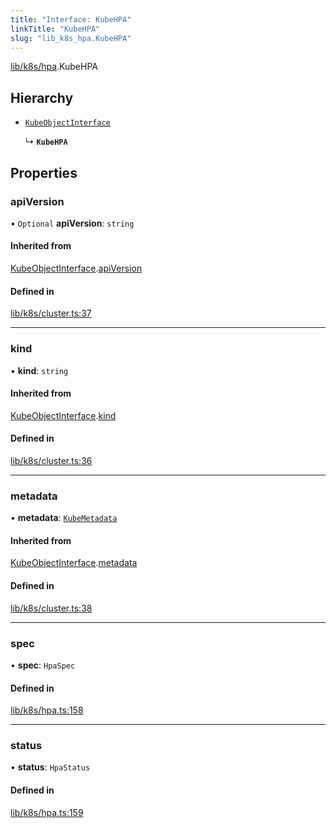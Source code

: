 ```yaml
---
title: "Interface: KubeHPA"
linkTitle: "KubeHPA"
slug: "lib_k8s_hpa.KubeHPA"
---
```


[lib/k8s/hpa](../modules/lib_k8s_hpa.md).KubeHPA

## Hierarchy

- [`KubeObjectInterface`](lib_k8s_cluster.KubeObjectInterface.md)

  ↳ **`KubeHPA`**

## Properties

### apiVersion

• `Optional` **apiVersion**: `string`

#### Inherited from

[KubeObjectInterface](lib_k8s_cluster.KubeObjectInterface.md).[apiVersion](lib_k8s_cluster.KubeObjectInterface.md#apiversion)

#### Defined in

[lib/k8s/cluster.ts:37](https://github.com/headlamp-k8s/headlamp/blob/1093c364/frontend/src/lib/k8s/cluster.ts#L37)

___

### kind

• **kind**: `string`

#### Inherited from

[KubeObjectInterface](lib_k8s_cluster.KubeObjectInterface.md).[kind](lib_k8s_cluster.KubeObjectInterface.md#kind)

#### Defined in

[lib/k8s/cluster.ts:36](https://github.com/headlamp-k8s/headlamp/blob/1093c364/frontend/src/lib/k8s/cluster.ts#L36)

___

### metadata

• **metadata**: [`KubeMetadata`](lib_k8s_cluster.KubeMetadata.md)

#### Inherited from

[KubeObjectInterface](lib_k8s_cluster.KubeObjectInterface.md).[metadata](lib_k8s_cluster.KubeObjectInterface.md#metadata)

#### Defined in

[lib/k8s/cluster.ts:38](https://github.com/headlamp-k8s/headlamp/blob/1093c364/frontend/src/lib/k8s/cluster.ts#L38)

___

### spec

• **spec**: `HpaSpec`

#### Defined in

[lib/k8s/hpa.ts:158](https://github.com/headlamp-k8s/headlamp/blob/1093c364/frontend/src/lib/k8s/hpa.ts#L158)

___

### status

• **status**: `HpaStatus`

#### Defined in

[lib/k8s/hpa.ts:159](https://github.com/headlamp-k8s/headlamp/blob/1093c364/frontend/src/lib/k8s/hpa.ts#L159)
